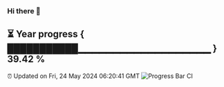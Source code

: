 ### Hi there 👋
⏳ Year progress { ███████████▁▁▁▁▁▁▁▁▁▁▁▁▁▁▁▁▁▁▁ } 39.42 %
---
⏰ Updated on Fri, 24 May 2024 06:20:41 GMT
![Progress Bar CI](https://github.com/liununu/liununu/workflows/Progress%20Bar%20CI/badge.svg)
